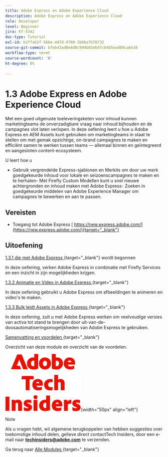 ```yaml
---
title: Adobe Express en Adobe Experience Cloud
description: Adobe Express en Adobe Experience Cloud
role: Developer
level: Beginner
jira: KT-5342
doc-type: Tutorial
exl-id: b2ffab2f-566e-4d7d-9790-1bbba76f8732
source-git-commit: bfeb43ad8e4d8c994b03ebd7cb4b5ead89ca6e10
workflow-type: tm+mt
source-wordcount: '0'
ht-degree: 0%

---
```


# 1.3 Adobe Express en Adobe Experience Cloud

Met een goed uitgeruste toeleveringsketen voor inhoud kunnen marketingteams de onverzadigbare vraag naar inhoud bijhouden en de campagnes vlot laten verlopen. In deze oefening leert u hoe u Adobe Express en AEM Assets kunt gebruiken om marketingteams in staat te stellen om met gemak opzichtige, on-brand campagnes te maken en efficiënt samen te werken tussen teams — allemaal binnen en geïntegreerd en aangesloten content-ecosysteem.

U leert hoe u

- Gebruik vergrendelde Express-sjablonen en Merkits om door uw merk goedgekeurde inhoud voor lokale en seizoenscampagnes te maken en te herhalen- Met Firefly Custom Modellen kunt u snel nieuwe achtergronden en inhoud maken met Adobe Express- Zoeken in goedgekeurde middelen van Adobe Experience Manager om campagnes te bewerken en aan te passen.

## Vereisten

- Toegang tot Adobe Express [ https://new.express.adobe.com/](https://new.express.adobe.com/){target="_blank"}

## Uitoefening

[ 1.3.1 die met Adobe Express ](./ex1.md){target="_blank"} wordt begonnen

In deze oefening, verken Adobe Express in combinatie met Firefly Services en een inzicht in zijn mogelijkheden krijgen.

[ 1.3.2 Animatie en Video in Adobe Express ](./ex2.md){target="_blank"}

In deze oefening gebruikt u Adobe Express om afbeeldingen te animeren en video&#39;s te maken.

[ 1.3.3 Bulk leidt Assets in Adobe Express ](./ex3.md){target="_blank"}

In deze oefening, zult u met Adobe Express werken om veelvoudige versies van activa tot stand te brengen door uit-van-de-doosautomatiseringsmogelijkheden van Adobe Express te gebruiken.

[ Samenvatting en voordelen ](./summary.md){target="_blank"}

Overzicht van deze module en overzicht van de voordelen.

![ Indexen van de Tech ](./../../../assets/images/techinsiders.png){width="50px" align="left"}

>[!NOTE]
>
>Als u vragen hebt, wil algemene terugkoppelen van hebben suggesties over toekomstige inhoud delen, gelieve direct contactTech Insiders, door een e-mail naar **techinsiders@adobe.com** te verzenden.

Ga terug naar [ Alle Modules ](../../../overview.md){target="_blank"}
